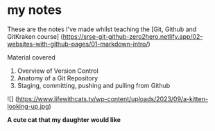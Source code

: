 # my notes

These are the notes I've made whilst teaching the [Git, Github and GitKraken course] (https://srse-git-github-zero2hero.netlify.app/02-websites-with-github-pages/01-markdown-intro/)

Material covered

1. Overview of Version Control
2. Anatomy of a Git Repository
3. Staging, committing, pushing and pulling from Github

![] (https://www.lifewithcats.tv/wp-content/uploads/2023/09/a-kitten-looking-up.jpg)

**A cute cat that my daughter would like**